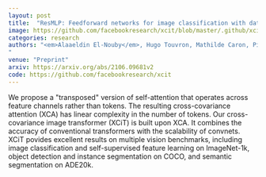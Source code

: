 ```yaml
---
layout: post
title:  "ResMLP: Feedforward networks for image classification with data-efficient training"
image: https://github.com/facebookresearch/xcit/blob/master/.github/xcit_layer.png
categories: research
authors: "<em>Alaaeldin El-Nouby</em>, Hugo Touvron, Mathilde Caron, Piotr Bojanowski, Matthijs Douze, Armand Joulin, Ivan Laptev, Natalia Neverova, Gabriel Synnaeve, Jakob Verbeek, Hervé Jegou
"
venue: "Preprint"
arxiv: https://arxiv.org/abs/2106.09681v2
code: https://github.com/facebookresearch/xcit
---
```

We propose a "transposed" version of self-attention that operates across feature channels rather than tokens. The resulting cross-covariance attention
(XCA) has linear complexity in the number of tokens. Our cross-covariance image transformer (XCiT) is built upon XCA.
It combines the accuracy of conventional transformers with the scalability of convnets. XCiT povides excellent results on multiple vision benchmarks, including image classification and self-supervised feature learning on ImageNet-1k,
object detection and instance segmentation on COCO, and semantic segmentation on ADE20k.
